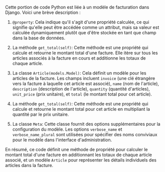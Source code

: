 Cette portion de code Python est liée à un modèle de facturation dans Django. Voici une brève description :

1. `@property`: Cela indique qu'il s'agit d'une propriété calculée, ce qui signifie qu'elle peut être accédée comme un attribut, mais sa valeur est calculée dynamiquement plutôt que d'être stockée en tant que champ dans la base de données.

2. La méthode `get_total(self)`: Cette méthode est une propriété qui calcule et retourne le montant total d'une facture. Elle itère sur tous les articles associés à la facture en cours et additionne les totaux de chaque article.

3. La classe `Article(models.Model)`: Cela définit un modèle pour les articles de la facture. Les champs incluent `invoice` (une clé étrangère vers la facture à laquelle cet article est associé), `name` (nom de l'article), `description` (description de l'article), `quantity` (quantité d'articles), `unit_price` (prix unitaire), et `total` (le montant total pour cet article).

4. La méthode `get_total(self)`: Cette méthode est une propriété qui calcule et retourne le montant total pour cet article en multipliant la quantité par le prix unitaire.

5. La classe `Meta`: Cette classe fournit des options supplémentaires pour la configuration du modèle. Les options `verbose_name` et `verbose_name_plural` sont utilisées pour spécifier des noms conviviaux pour le modèle dans l'interface d'administration.

En résumé, ce code définit une méthode de propriété pour calculer le montant total d'une facture en additionnant les totaux de chaque article associé, et un modèle `Article` pour représenter les détails individuels des articles dans la facture.